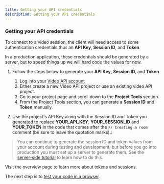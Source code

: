 ```yaml
---
title: Getting your API credentials
description: Getting your API credentials
---
```


### Getting your API credentials

To connect to a video session, the client will need access to some authentication credentials thus an **API Key**, **Session ID**, and **Token**. 

In a production application, these credentials should be generated by a server, but to speed things up we will hard code the values for now.


1. Follow the steps below to generate your **API Key**, **Session ID**, and **Token**
    1. Log into your [Video API account](https://tokbox.com/account)
    2. Either create a new Video API project or use an existing video API project.
    3. Go to your project page and scroll down to the **Project Tools** section.
    4. From the Project Tools section, you can generate a **Session ID** and **Token** manually.

2. Use the project's API Key along with the Session ID and Token you generated to replace **YOUR_API_KEY**, **YOUR_SESSION_ID** and **YOUR_TOKEN** in the code that comes after the `// Creating a room` comment (be sure to leave the quotation marks).:

> You can continue to generate the session ID and token values from your account during testing and development, but before you go into production you must set up a server to generate them. See the [server-side tutorial](/video/tutorials/server-side-setup) to learn how to do this.

Visit the [overview](/video/overview) page to learn more about tokens and sessions.

The next step is to [test your code in a browser](/video/tutorials/create-video-conferencing-app-express/video/create-video-conferencing-app-express/javascript/testing/javascript).